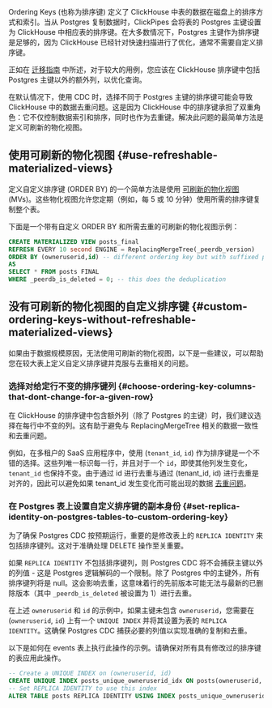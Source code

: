 Ordering Keys (也称为排序键) 定义了 ClickHouse 中表的数据在磁盘上的排序方式和索引。当从 Postgres 复制数据时，ClickPipes 会将表的 Postgres 主键设置为 ClickHouse 中相应表的排序键。在大多数情况下，Postgres 主键作为排序键是足够的，因为 ClickHouse 已经针对快速扫描进行了优化，通常不需要自定义排序键。

正如在 [迁移指南](/migrations/postgresql/data-modeling-techniques) 中所述，对于较大的用例，您应该在 ClickHouse 排序键中包括 Postgres 主键以外的额外列，以优化查询。

在默认情况下，使用 CDC 时，选择不同于 Postgres 主键的排序键可能会导致 ClickHouse 中的数据去重问题。这是因为 ClickHouse 中的排序键承担了双重角色：它不仅控制数据索引和排序，同时也作为去重键。解决此问题的最简单方法是定义可刷新的物化视图。

## 使用可刷新的物化视图 {#use-refreshable-materialized-views}

定义自定义排序键 (ORDER BY) 的一个简单方法是使用 [可刷新的物化视图](/materialized-view/refreshable-materialized-view) (MVs)。这些物化视图允许您定期（例如，每 5 或 10 分钟）使用所需的排序键复制整个表。

下面是一个带有自定义 ORDER BY 和所需去重的可刷新的物化视图示例：

```sql
CREATE MATERIALIZED VIEW posts_final
REFRESH EVERY 10 second ENGINE = ReplacingMergeTree(_peerdb_version)
ORDER BY (owneruserid,id) -- different ordering key but with suffixed postgres pkey
AS
SELECT * FROM posts FINAL 
WHERE _peerdb_is_deleted = 0; -- this does the deduplication
```

## 没有可刷新的物化视图的自定义排序键 {#custom-ordering-keys-without-refreshable-materialized-views}

如果由于数据规模原因，无法使用可刷新的物化视图，以下是一些建议，可以帮助您在较大表上定义自定义排序键并克服与去重相关的问题。

### 选择对给定行不变的排序键列 {#choose-ordering-key-columns-that-dont-change-for-a-given-row}

在 ClickHouse 的排序键中包含额外列（除了 Postgres 的主键）时，我们建议选择在每行中不变的列。这有助于避免与 ReplacingMergeTree 相关的数据一致性和去重问题。

例如，在多租户的 SaaS 应用程序中，使用 (`tenant_id`, `id`) 作为排序键是一个不错的选择。这些列唯一标识每一行，并且对于一个 `id`，即使其他列发生变化，`tenant_id` 也保持不变。由于通过 id 进行去重与通过 (tenant_id, id) 进行去重是对齐的，因此可以避免如果 tenant_id 发生变化而可能出现的数据 [去重问题](https://docs.peerdb.io/mirror/ordering-key-different)。

### 在 Postgres 表上设置自定义排序键的副本身份 {#set-replica-identity-on-postgres-tables-to-custom-ordering-key}

为了确保 Postgres CDC 按预期运行，重要的是修改表上的 `REPLICA IDENTITY` 来包括排序键列。这对于准确处理 DELETE 操作至关重要。

如果 `REPLICA IDENTITY` 不包括排序键列，则 Postgres CDC 将不会捕获主键以外的列值 - 这是 Postgres 逻辑解码的一个限制。除了 Postgres 中的主键外，所有排序键列将是 null。这会影响去重，这意味着行的先前版本可能无法与最新的已删除版本（其中 `_peerdb_is_deleted` 被设置为 1）进行去重。

在上述 `owneruserid` 和 `id` 的示例中，如果主键未包含 `owneruserid`，您需要在 (`owneruserid`, `id`) 上有一个 `UNIQUE INDEX` 并将其设置为表的 `REPLICA IDENTITY`。这确保 Postgres CDC 捕获必要的列值以实现准确的复制和去重。

以下是如何在 events 表上执行此操作的示例。请确保对所有具有修改过的排序键的表应用此操作。

```sql
-- Create a UNIQUE INDEX on (owneruserid, id)
CREATE UNIQUE INDEX posts_unique_owneruserid_idx ON posts(owneruserid, id);
-- Set REPLICA IDENTITY to use this index
ALTER TABLE posts REPLICA IDENTITY USING INDEX posts_unique_owneruserid_idx;
```
